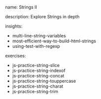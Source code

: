 name: Strings II

description: Explore Strings in depth

insights:
  - multi-line-string-variables
  - most-efficient-way-to-build-html-strings
  - using-test-with-regexp

exercises:
  - js-practice-string-slice
  - js-practice-string-indexof
  - js-practice-string-concat
  - js-practice-string-touppercase
  - js-practice-string-charat
  - js-practice-string-trim
 
